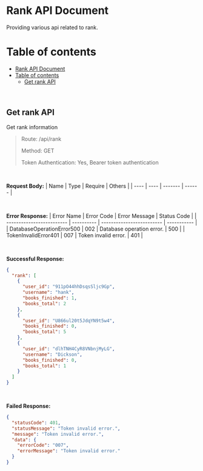 # Rank API Document
Providing various api related to rank.
# Table of contents
- [Rank API Document](#rank-api-document)
- [Table of contents](#table-of-contents)
  - [Get rank API](#get-rank-api)

<br>

## Get rank API
Get rank information
> Route: /api/rank
>
> Method: GET
>
> Token Authentication: Yes, Bearer token authentication

<br>

**Request Body:**
| Name | Type | Require | Others |
| ---- | ---- | ------- | ------ |

<br>

**Error Response:**
| Error Name                | Error Code | Error Message             | Status Code |
| ------------------------- | ---------- | ------------------------- | ----------- |
| DatabaseOperationError500 | 002        | Database operation error. | 500         |
| TokenInvalidError401      | 007        | Token invalid error.      | 401         |

<br>

**Successful Response:**
```json
{
  "rank": [
    {
      "user_id": "911pO44hhDsqsSljc9Gp",
      "username": "hank",
      "books_finished": 1,
      "books_total": 2
    },
    {
      "user_id": "U866ul20t5JdqYN9t5w4",
      "books_finished": 0,
      "books_total": 5
    },
    {
      "user_id": "dlhTNH4CyR8VNbnjMyLG",
      "username": "Dickson",
      "books_finished": 0,
      "books_total": 1
    }
  ]
}
```

<br>

**Failed Response:**
```json
{
  "statusCode": 401,
  "statusMessage": "Token invalid error.",
  "message": "Token invalid error.",
  "data": {
    "errorCode": "007",
    "errorMessage": "Token invalid error."
  }
}
```